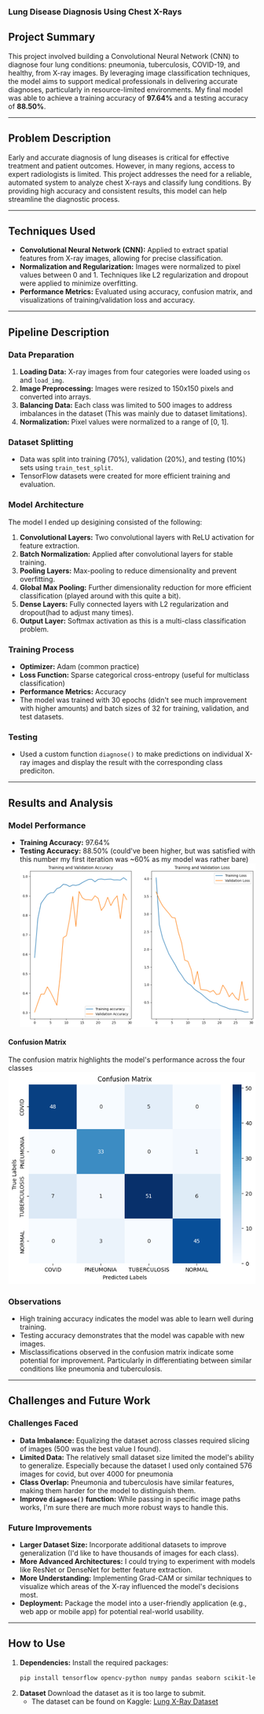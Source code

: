 ### Lung Disease Diagnosis Using Chest X-Rays

## Project Summary  
This project involved building a Convolutional Neural Network (CNN) to diagnose four lung conditions: pneumonia, tuberculosis, COVID-19, and healthy, from X-ray images. By leveraging image classification techniques, the model aims to support medical professionals in delivering accurate diagnoses, particularly in resource-limited environments. My final model was able to achieve a training accuracy of **97.64%** and a testing accuracy of **88.50%**.

---

## Problem Description  
Early and accurate diagnosis of lung diseases is critical for effective treatment and patient outcomes. However, in many regions, access to expert radiologists is limited. This project addresses the need for a reliable, automated system to analyze chest X-rays and classify lung conditions. By providing high accuracy and consistent results, this model can help streamline the diagnostic process.

---

## Techniques Used  

- **Convolutional Neural Network (CNN):** Applied to extract spatial features from X-ray images, allowing for precise classification.  
- **Normalization and Regularization:** Images were normalized to pixel values between 0 and 1. Techniques like L2 regularization and dropout were applied to minimize overfitting.  
- **Performance Metrics:** Evaluated using accuracy, confusion matrix, and visualizations of training/validation loss and accuracy.

---

## Pipeline Description  

### **Data Preparation**  
1. **Loading Data:** X-ray images from four categories were loaded using `os` and `load_img`.  
2. **Image Preprocessing:** Images were resized to 150x150 pixels and converted into arrays.  
3. **Balancing Data:** Each class was limited to 500 images to address imbalances in the dataset (This was mainly due to dataset limitations).   
4. **Normalization:** Pixel values were normalized to a range of [0, 1].  

### **Dataset Splitting**  
- Data was split into training (70%), validation (20%), and testing (10%) sets using `train_test_split`.  
- TensorFlow datasets were created for more efficient training and evaluation.  

### **Model Architecture**  
The model I ended up desigining consisted of the following: 
1. **Convolutional Layers:** Two convolutional layers with ReLU activation for feature extraction.  
2. **Batch Normalization:** Applied after convolutional layers for stable training.  
3. **Pooling Layers:** Max-pooling to reduce dimensionality and prevent overfitting.  
4. **Global Max Pooling:** Further dimensionality reduction for more efficient classification (played around with this quite a bit).  
5. **Dense Layers:** Fully connected layers with L2 regularization and dropout(had to adjust many times).  
6. **Output Layer:** Softmax activation as this is a multi-class classification problem.  

### **Training Process**  
- **Optimizer:** Adam (common practice) 
- **Loss Function:** Sparse categorical cross-entropy (useful for multiclass classification) 
- **Performance Metrics:** Accuracy  
- The model was trained with 30 epochs (didn't see much improvement with higher amounts) and batch sizes of 32 for training, validation, and test datasets.  

### **Testing**  
- Used a custom function `diagnose()` to make predictions on individual X-ray images and display the result with the corresponding class prediciton.

---

## Results and Analysis  

### Model Performance  
- **Training Accuracy:** 97.64%  
- **Testing Accuracy:** 88.50% (could've been higher, but was satisfied with this number my first iteration was ~60% as my model was rather bare)
![Accuracy](plot.png) 
 

#### Confusion Matrix  
The confusion matrix highlights the model's performance across the four classes
![Confusion Matrix](conf.png)


### Observations  
- High training accuracy indicates the model was able to learn well during training.  
- Testing accuracy demonstrates that the model was capable with new images.  
- Misclassifications observed in the confusion matrix indicate some potential for improvement. Particularly in differentiating between similar conditions like pneumonia and tuberculosis.

---

## Challenges and Future Work  

### Challenges Faced  
- **Data Imbalance:** Equalizing the dataset across classes required slicing of images (500 was the best value I found).  
- **Limited Data:** The relatively small dataset size limited the model's ability to generalize. Especially because the dataset I used only contained 576 images for covid, but over 4000 for pneumonia 
- **Class Overlap:** Pneumonia and tuberculosis have similar features, making them harder for the model to distinguish them.
- **Improve `diagnose()` function:** While passing in specific image paths works, I'm sure there are much more robust ways to handle this.

### Future Improvements  
- **Larger Dataset Size:** Incorporate additional datasets to improve generalization (I'd like to have thousands of images for each class).  
- **More Advanced Architectures:** I could trying to experiment with models like ResNet or DenseNet for better feature extraction.  
- **More Understanding:** Implementing Grad-CAM or similar techniques to visualize which areas of the X-ray influenced the model's decisions most.  
- **Deployment:** Package the model into a user-friendly application (e.g., web app or mobile app) for potential real-world usability.  

---

## How to Use  

1. **Dependencies:** Install the required packages:
   ```bash
   pip install tensorflow opencv-python numpy pandas seaborn scikit-learn matplotlib
2. **Dataset** Download the dataset as it is too large to submit.
    - The dataset can be found on Kaggle: [Lung X-Ray Dataset](https://www.kaggle.com/datasets/pritpal2873/chest-x-ray-dataset-4-categories)
